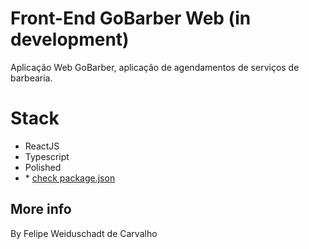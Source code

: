 # Front-End GoBarber Web (in development)

<p align="center">

Aplicação Web GoBarber, aplicação de agendamentos de serviços de barbearia.

# Stack

-   ReactJS
-   Typescript
-   Polished
-   \* [check package.json](/package.json)

## More info

By Felipe Weiduschadt de Carvalho
